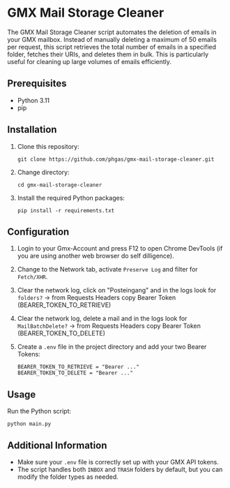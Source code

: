 # GMX Mail Storage Cleaner

The GMX Mail Storage Cleaner script automates the deletion of emails in your GMX mailbox. Instead of manually deleting a maximum of 50 emails per request, this script retrieves the total number of emails in a specified folder, fetches their URIs, and deletes them in bulk. This is particularly useful for cleaning up large volumes of emails efficiently.
## Prerequisites

- Python 3.11
- pip

## Installation

1. Clone this repository:
    ```
    git clone https://github.com/phgas/gmx-mail-storage-cleaner.git
    ```
    
2. Change directory:
    ```
    cd gmx-mail-storage-cleaner
    ```
    
3. Install the required Python packages:
    ```
    pip install -r requirements.txt
    ```

## Configuration

1. Login to your Gmx-Account and press F12 to open Chrome DevTools (if you are using another web browser do self dilligence).

2. Change to the Network tab, activate `Preserve Log` and filter for `Fetch/XHR`.

3. Clear the network log, click on "Posteingang" and in the logs look for `folders?` -> from Requests Headers copy Bearer Token (BEARER_TOKEN_TO_RETRIEVE)
   
5. Clear the network log, delete a mail and in the logs look for `MailBatchDelete?` -> from Requests Headers copy Bearer Token (BEARER_TOKEN_TO_DELETE)
6. Create a `.env` file in the project directory and add your two Bearer Tokens:
    ```
    BEARER_TOKEN_TO_RETRIEVE = "Bearer ..."
    BEARER_TOKEN_TO_DELETE = "Bearer ..."
    ```

## Usage

Run the Python script:

```
python main.py
```

## Additional Information
- Make sure your `.env` file is correctly set up with your GMX API tokens.
- The script handles both `INBOX` and `TRASH` folders by default, but you can modify the folder types as needed.
